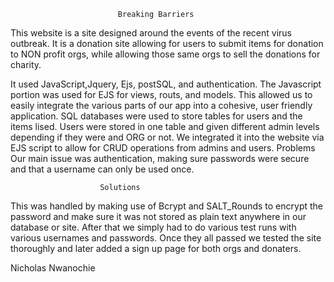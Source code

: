 
			         		Breaking Barriers
 This website is a site designed around the events of the recent virus outbreak. It is a donation site allowing for users to submit items for donation to NON profit orgs, while allowing those same orgs to sell the donations for charity.

It used JavaScript,Jquery, Ejs, postSQL, and authentication. The Javascript portion was used for EJS for views, routs, and models. This allowed us to easily integrate the various parts of our app into a cohesive, user friendly application. SQL databases were used to store tables for users and the items lised. Users were stored in one table and given different admin levels depending if they were and ORG or not. We integrated it into the website via EJS script to allow for CRUD operations from admins and users. 
					Problems
Our main issue was authentication, making sure passwords were secure and that a username can only be used once.

						Solutions
This was handled by making use of Bcrypt and SALT_Rounds to encrypt the password and make sure it was not stored as plain text anywhere in our database or site. After that we simply had to do various test runs with various usernames and passwords. Once they all passed we tested the site thoroughly and later added a sign up page for both orgs and donaters. 


Nicholas Nwanochie
